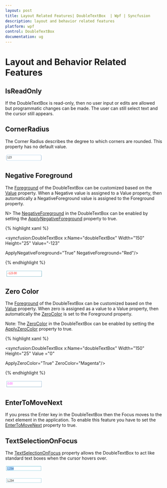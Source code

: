 ```yaml
---
layout: post
title: Layout Related Features| DoubleTextBox  | Wpf | Syncfusion
description: layout and behavior related features
platform: wpf
control: DoubleTextBox 
documentation: ug
---
```


# Layout and Behavior Related Features

## IsReadOnly

If the DoubleTextBox is read-only, then no user input or edits are allowed but programmatic changes can be made. The user can still select text and the cursor still appears.

## CornerRadius

The Corner Radius describes the degree to which corners are rounded. This property has no default value.



![Corner radius](Layout-and-Behavior-Related-Features_images/Layout-and-Behavior-Related-Features_img1.png)



## Negative Foreground

The [Foreground](https://docs.microsoft.com/en-us/dotnet/api/system.windows.controls.control.foreground?redirectedfrom=MSDN&view=netframework-4.7.2#System_Windows_Controls_Control_Foreground) of the DoubleTextBox can be customized based on the [Value](https://help.syncfusion.com/cr/cref_files/wpf/Syncfusion.Shared.Wpf~Syncfusion.Windows.Shared.DoubleTextBox~Value.html) property. When a Negative value is assigned to a Value property, then automatically a NegativeForeground value is assigned to the Foreground property.

N> The [NegativeForeground](https://help.syncfusion.com/cr/cref_files/wpf/Syncfusion.Shared.Wpf~Syncfusion.Windows.Shared.EditorBase~NegativeForeground.html) in the DoubleTextBox can be enabled by setting the [ApplyNegativeForeground](https://help.syncfusion.com/cr/cref_files/wpf/Syncfusion.Shared.Wpf~Syncfusion.Windows.Shared.EditorBase~ApplyNegativeForeground.html) property to true.


{% highlight xaml %}



<syncfusion:DoubleTextBox x:Name="doubleTextBox" Width="150" Height="25" Value="-123" 

ApplyNegativeForeground="True" NegativeForeground="Red"/>

{% endhighlight %}

![Negative foreground](Layout-and-Behavior-Related-Features_images/Layout-and-Behavior-Related-Features_img2.png)



## Zero Color

The [Foreground](https://docs.microsoft.com/en-us/dotnet/api/system.windows.controls.control.foreground?redirectedfrom=MSDN&view=netframework-4.7.2#System_Windows_Controls_Control_Foreground) of the DoubleTextBox can be customized based on the [Value](https://help.syncfusion.com/cr/cref_files/wpf/Syncfusion.Shared.Wpf~Syncfusion.Windows.Shared.DoubleTextBox~Value.html) property. When zero is assigned as a value to a Value property, then automatically the [ZeroColor](https://help.syncfusion.com/cr/cref_files/wpf/Syncfusion.Shared.Wpf~Syncfusion.Windows.Shared.EditorBase~ZeroColor.html) is set to the Foreground property.

Note: The [ZeroColor](https://help.syncfusion.com/cr/cref_files/wpf/Syncfusion.Shared.Wpf~Syncfusion.Windows.Shared.EditorBase~ZeroColor.html) in the DoubleTextBox can be enabled by setting the [ApplyZeroColor](https://help.syncfusion.com/cr/cref_files/wpf/Syncfusion.Shared.Wpf~Syncfusion.Windows.Shared.EditorBase~ApplyZeroColor.html) property to true.
 

{% highlight xaml %}

<syncfusion:DoubleTextBox x:Name="doubleTextBox" Width="150" Height="25" Value ="0"

ApplyZeroColor="True" ZeroColor="Magenta"/>

{% endhighlight %}

![Zero color](Layout-and-Behavior-Related-Features_images/Layout-and-Behavior-Related-Features_img3.png)



## EnterToMoveNext

If you press the Enter key in the DoubleTextBox then the Focus moves to the next element in the application. To enable this feature you have to set the [EnterToMoveNext](https://help.syncfusion.com/cr/cref_files/wpf/Syncfusion.Shared.Wpf~Syncfusion.Windows.Shared.EditorBase~EnterToMoveNext.html) property to true.

## TextSelectionOnFocus

The [TextSelectionOnFocus](https://help.syncfusion.com/cr/cref_files/wpf/Syncfusion.Shared.Wpf~Syncfusion.Windows.Shared.EditorBase~TextSelectionOnFocus.html) property allows the DoubleTextBox to act like standard text boxes when the cursor hovers over. 



![Text selection on focus](Layout-and-Behavior-Related-Features_images/Layout-and-Behavior-Related-Features_img4.png)





![Text selection on focus](Layout-and-Behavior-Related-Features_images/Layout-and-Behavior-Related-Features_img5.png)



